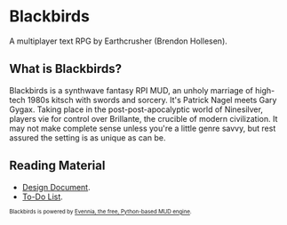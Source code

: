 # Blackbirds

A multiplayer text RPG by Earthcrusher (Brendon Hollesen).

## What is Blackbirds?

Blackbirds is a synthwave fantasy RPI MUD, an unholy marriage of high-tech 1980s kitsch with swords and sorcery. It's Patrick Nagel meets Gary Gygax. Taking place in the post-post-apocalyptic world of Ninesilver, players vie for control over Brillante, the crucible of modern civilization. It may not make complete sense unless you're a little genre savvy, but rest assured the setting is as unique as can be.

## Reading Material

- [Design Document](https://github.com/Earthcrusher/Blackbirds/blob/dev/Design%20Document.md).
- [To-Do List](https://github.com/Earthcrusher/Blackbirds/blob/dev/To-Do%20List.md).



<sub><sup>Blackbirds is powered by [Evennia, the free, Python-based MUD engine](http://www.evennia.com/).</sup></sub>
